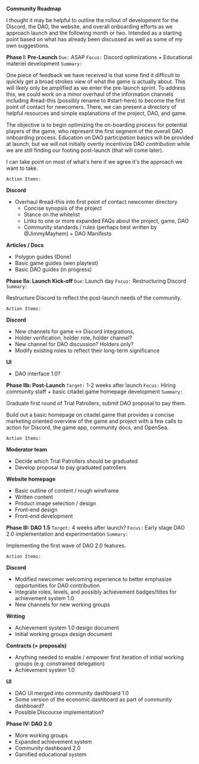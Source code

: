 **Community Roadmap**

I thought it may be helpful to outline the rollout of development for the Discord, the DAO, the website, and overall onboarding efforts as we approach launch and the following month or two. Intended as a starting point based on what has already been discussed as well as some of my own suggestions. 

**Phase I: Pre-Launch** 
`Due:` ASAP
`Focus:` Discord optimizations + Educational materiel development
`Summary:`

One piece of feedback we have received is that some find it difficult to quickly get a broad strokes view of what the game is actually about. This will likely only be amplified as we enter the pre-launch sprint. To address this, we could work on a minor overhaul of the information channels including #read-this (possibly rename to #start-here) to become the first point of contact for newcomers. There, we can present a directory of helpful resources and simple explanations of the project, DAO, and game. 

The objective is to begin optimizing the on-boarding process for potential players of the game, who represent the first segment of the overall DAO onboarding process. Education on DAO participation basics will be provided at launch, but we will not initially overtly incentivize DAO *contribution* while we are still finding our footing post-launch (that will come later). 

I can take point on most of what's here if we agree it's the approach we want to take. 

`Action Items:` 

__Discord__
- Overhaul #read-this into first point of contact newcomer directory 
	- Concise synopsis of the project
	- Stance on the whitelist
	- Links to one or more expanded FAQs about the project, game, DAO
	- Community standards / rules (perhaps best written by @JimmyMayhem) + DAO Manifesto

__Articles / Docs__
* Polygon guides (Done)
* Basic game guides (wen playtest)
* Basic DAO guides (in progress)

**Phase IIa: Launch Kick-off**
`Due`: Launch day
`Focus:` Restructuring Discord
`Summary:`

Restructure Discord to reflect the post-launch needs of the community.  

`Action Items:` 

__Discord__
- New channels for game <-> Discord integrations, 
- Holder verification, holder role, holder channel?
- New channel for DAO discussion? Holders only?
- Modify existing roles to reflect their long-term significance

__UI__
- DAO interface 1.0?

**Phase IIb: Post-Launch**
`Target:` 1-2 weeks after launch
`Focus:` Hiring community staff + basic citadel.game homepage development 
`Summary:`

Graduate first round of Trial Patrollers, submit DAO proposal to pay them.

Build out a basic homepage on citadel.game that provides a concise marketing oriented overview of the game and project with a few calls to action for Discord, the game app, community docs, and OpenSea. 

`Action Items:`

__Moderator team__
- Decide which Trial Patrollers should be graduated
- Develop proposal to pay graduated patrollers

__Website homepage__
- Basic outline of content / rough wireframe
- Written content
- Product image selection / design
- Front-end design
- Front-end development

**Phase III: DAO 1.5**
`Target:` 4 weeks after launch?
`Focus:` Early stage DAO 2.0 implementation and experimentation
`Summary:`

Implementing the first wave of DAO 2.0 features. 

`Action Items:`

__Discord__
- Modified newcomer welcoming experience to better emphasize opportunities for DAO contribution
- Integrate roles, levels, and possibly achievement badges/titles for achievement system 1.0
- New channels for new working groups

__Writing__
- Achievement system 1.0 design document
- Initial working groups design document 

__Contracts (+ proposals)__
- Anything needed to enable / empower first iteration of initial working groups (e.g. constrained delegation)
- Achievement system 1.0 

__UI__
- DAO UI merged into community dashboard 1.0
- Some version of the economic dashboard as part of community dashboard?
- Possible Discourse implementation?

**Phase IV: DAO 2.0** 
- More working groups
- Expanded achievement system
- Community dashboard 2.0
- Gamified educational system 